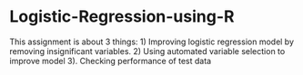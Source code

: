 # Logistic-Regression-using-R
This assignment is about 3 things: 1) Improving logistic regression model by removing insignificant variables. 2) Using automated variable selection to improve model 3). Checking performance of test data
